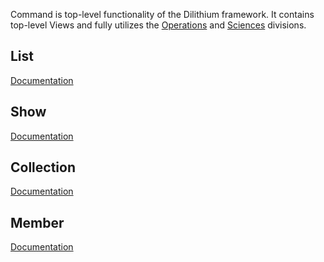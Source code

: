 Command is top-level functionality of the Dilithium framework.
It contains top-level Views and fully utilizes the [Operations](https://github.com/ExamProCo/Dilithium/tree/master/src/operations) and [Sciences](https://github.com/ExamProCo/Dilithium/tree/master/src/sciences)
divisions.

## List

[Documentation](https://github.com/ExamProCo/Dilithium/tree/master/src/command/list)


## Show

[Documentation](https://github.com/ExamProCo/Dilithium/tree/master/src/command/show)

## Collection

[Documentation](https://github.com/ExamProCo/Dilithium/tree/master/src/command/collection)

## Member

[Documentation](https://github.com/ExamProCo/Dilithium/tree/master/src/command/member)
